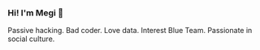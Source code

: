 ### Hi! I'm Megi 👋

Passive hacking. Bad coder. Love data. Interest Blue Team. Passionate in social culture.
